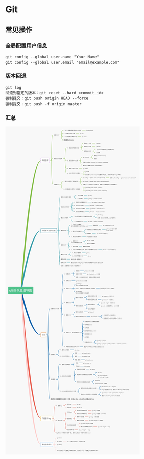 # Git

## 常见操作

### 全局配置用户信息

```
git config --global user.name "Your Name"
git config --global user.email "email@example.com"
```

### 版本回退

```
git log
回滚到指定的版本：git reset --hard <commit_id> 
强制提交：git push origin HEAD --force
强制提交：git push -f origin master
```

### 汇总

![An image](./imgs/git-code.jpg)